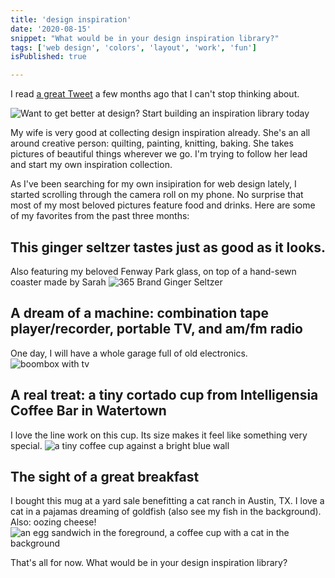 ```yaml
---
title: 'design inspiration'
date: '2020-08-15'
snippet: "What would be in your design inspiration library?"
tags: ['web design', 'colors', 'layout', 'work', 'fun']
isPublished: true

---
```

I read [a great Tweet](https://twitter.com/jackmcdade/status/1275449401759035399?s=20) a few months ago that I can't stop thinking about. 

![Want to get better at design? Start building an inspiration library today](/images/tweet.png)

My wife is very good at collecting design inspiration already. She's an all around creative person: quilting, painting, knitting, baking. She takes pictures of beautiful things wherever we go. I'm trying to follow her lead and start my own inspiration collection.

As I've been searching for my own insipiration for web design lately, I started scrolling through the camera roll on my phone. No surprise that most of my most beloved pictures feature food and drinks. Here are some of my favorites from the past three months: 

## This ginger seltzer tastes just as good as it looks.
Also featuring my beloved Fenway Park glass, on top of a hand-sewn coaster made by Sarah
![365 Brand Ginger Seltzer](/images/fenwayginger.jpg)

## A dream of a machine: combination tape player/recorder, portable TV, and am/fm radio
One day, I will have a whole garage full of old electronics. 
![boombox with tv](/images/boombox.jpg)

## A real treat: a tiny cortado cup from Intelligensia Coffee Bar in Watertown
I love the line work on this cup. Its size makes it feel like something very special.
![a tiny coffee cup against a bright blue wall](/images/coffee.jpg)


## The sight of a great breakfast
I bought this mug at a yard sale benefitting a cat ranch in Austin, TX. I love a cat in a pajamas dreaming of goldfish (also see my fish in the background). Also: oozing cheese!
![an egg sandwich in the foreground, a coffee cup with a cat in the background](/images/eggmug.jpg)


That's all for now. What would be in your design inspiration library?